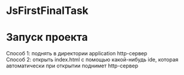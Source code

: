 # JsFirstFinalTask

# Запуск проекта
Способ 1: поднять в директории application http-сервер<br>
Способ 2: открыть index.html с помощью какой-нибудь ide, которая автоматически при открытии поднимет http-сервер
